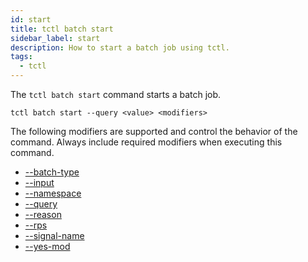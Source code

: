 ```yaml
---
id: start
title: tctl batch start
sidebar_label: start
description: How to start a batch job using tctl.
tags:
  - tctl
---
```


The `tctl batch start` command starts a batch job.

`tctl batch start --query <value> <modifiers>`

The following modifiers are supported and control the behavior of the command.
Always include required modifiers when executing this command.

- [--batch-type](/tctl/modifiers#--batch-type)
- [--input](/tctl/modifiers#--input)
- [--namespace](/tctl/modifiers#--namespace)
- [--query](/tctl/modifiers#--query)
- [--reason](/tctl/modifiers#--reason)
- [--rps](/tctl/modifiers#--rps)
- [--signal-name](/tctl/modifiers#--signal-name)
- [--yes-mod](/tctl/modifiers#--yes-mod)
